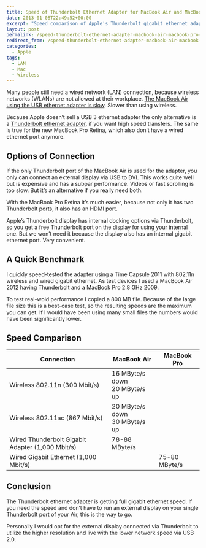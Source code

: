 ```yaml
---
title: Speed of Thunderbolt Ethernet Adapter for MacBook Air and MacBook Pro Retina
date: 2013-01-08T22:49:52+00:00
excerpt: "Speed comparison of Apple's Thunderbolt gigabit ethernet adapter vs. wired gigabit ethernet and wireless ethernet."
layout: post
permalink: /speed-thunderbolt-ethernet-adapter-macbook-air-macbook-pro-retina
redirect_from: /speed-thunderbolt-ethernet-adapter-macbook-air-macbook-pro-retina/
categories:
  - Apple
tags:
  - LAN
  - Mac
  - Wireless
---
```

Many people still need a wired network (LAN) connection, because wireless networks (WLANs) are not allowed at their workplace. [The MacBook Air using the USB ethernet adapter is slow](https://michaelnordmeyer.com/speed-macbook-air-usb-ethernet-adapter). Slower than using wireless.

Because Apple doesn’t sell a USB 3 ethernet adapter the only alternative is a [Thunderbolt ethernet adapter](http://www.apple.com/shop/product/MD463LL/A/thunderbolt-to-gigabit-ethernet-adapter), if you want high speed transfers. The same is true for the new MacBook Pro Retina, which also don’t have a wired ethernet port anymore.

## Options of Connection

If the only Thunderbolt port of the MacBook Air is used for the adapter, you only can connect an external display via USB to DVI. This works quite well but is expensive and has a subpar performance. Videos or fast scrolling is too slow. But it’s an alternative if you really need both.

With the MacBook Pro Retina it’s much easier, because not only it has two Thunderbolt ports, it also has an HDMI port.

Apple’s Thunderbolt display has internal docking options via Thunderbolt, so you get a free Thunderbolt port on the display for using your internal one. But we won’t need it because the display also has an internal gigabit ethernet port. Very convenient.

## A Quick Benchmark

I quickly speed-tested the adapter using a Time Capsule 2011 with 802.11n wireless and wired gigabit ethernet. As test devices I used a MacBook Air 2012 having Thunderbolt and a MacBook Pro 2.8 GHz 2009.

To test real-wold performance I copied a 800 MB file. Because of the large file size this is a best-case test, so the resulting speeds are the maximum you can get. If I would have been using many small files the numbers would have been significantly lower.

## Speed Comparison

| Connection                                       | MacBook Air     | MacBook Pro     |
| ------------------------------------------------ | --------------- | --------------- |
| Wireless 802.11n (300 Mbit/s)                    | 16 MByte/s down<br>20 MByte/s up   |                 |
| Wireless 802.11ac (867 Mbit/s)                   | 20 MByte/s down<br>30 MByte/s up   |                 |
| Wired Thunderbolt Gigabit Adapter (1,000 Mbit/s) | 78-88 MByte/s   |                 |
| Wired Gigabit Ethernet (1,000 Mbit/s)            |                 | 75-80 MByte/s   |

## Conclusion

The Thunderbolt ethernet adapter is getting full gigabit ethernet speed. If you need the speed and don’t have to run an external display on your single Thunderbolt port of your Air, this is the way to go.

Personally I would opt for the external display connected via Thunderbolt to utilize the higher resolution and live with the lower network speed via USB 2.0.